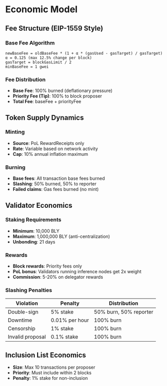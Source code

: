# Economic Model

## Fee Structure (EIP-1559 Style)

### Base Fee Algorithm
```
newBaseFee = oldBaseFee * (1 + α * (gasUsed - gasTarget) / gasTarget)
α = 0.125 (max 12.5% change per block)
gasTarget = blockGasLimit / 2
minBaseFee = 1 gwei
```

### Fee Distribution
- **Base Fee**: 100% burned (deflationary pressure)
- **Priority Fee (Tip)**: 100% to block proposer
- **Total Fee**: baseFee + priorityFee

## Token Supply Dynamics

### Minting
- **Source**: PoL RewardReceipts only
- **Rate**: Variable based on network activity
- **Cap**: 10% annual inflation maximum

### Burning
- **Base fees**: All transaction base fees burned
- **Slashing**: 50% burned, 50% to reporter
- **Failed claims**: Gas fees burned (no mint)

## Validator Economics

### Staking Requirements
- **Minimum**: 10,000 BLY
- **Maximum**: 1,000,000 BLY (anti-centralization)
- **Unbonding**: 21 days

### Rewards
- **Block rewards**: Priority fees only
- **PoL bonus**: Validators running inference nodes get 2x weight
- **Commission**: 5-20% on delegator rewards

### Slashing Penalties
| Violation | Penalty | Distribution |
|-----------|---------|--------------|
| Double-sign | 5% stake | 50% burn, 50% reporter |
| Downtime | 0.01% per hour | 100% burn |
| Censorship | 1% stake | 100% burn |
| Invalid proposal | 0.1% stake | 100% burn |

## Inclusion List Economics
- **Size**: Max 10 transactions per proposer
- **Priority**: Must include within 2 blocks
- **Penalty**: 1% stake for non-inclusion